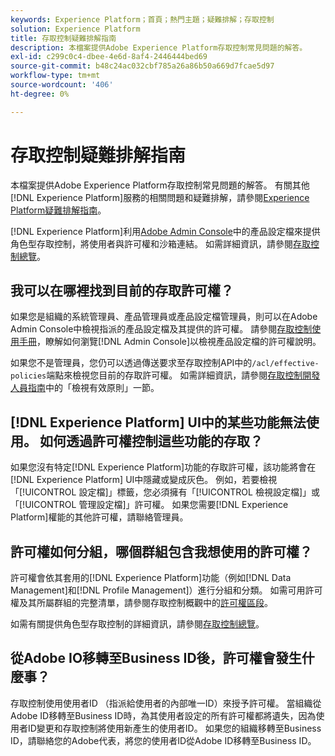 ```yaml
---
keywords: Experience Platform；首頁；熱門主題；疑難排解；存取控制
solution: Experience Platform
title: 存取控制疑難排解指南
description: 本檔案提供Adobe Experience Platform存取控制常見問題的解答。
exl-id: c299c0c4-dbee-4e6d-8af4-2446444bed69
source-git-commit: b48c24ac032cbf785a26a86b50a669d7fcae5d97
workflow-type: tm+mt
source-wordcount: '406'
ht-degree: 0%

---
```


# 存取控制疑難排解指南

本檔案提供Adobe Experience Platform存取控制常見問題的解答。 有關其他[!DNL Experience Platform]服務的相關問題和疑難排解，請參閱[Experience Platform疑難排解指南](../landing/troubleshooting.md)。

[!DNL Experience Platform]利用[Adobe Admin Console](https://adminconsole.adobe.com)中的產品設定檔來提供角色型存取控制，將使用者與許可權和沙箱連結。  如需詳細資訊，請參閱[存取控制總覽](home.md)。

## 我可以在哪裡找到目前的存取許可權？

如果您是組織的系統管理員、產品管理員或產品設定檔管理員，則可以在Adobe Admin Console中檢視指派的產品設定檔及其提供的許可權。 請參閱[存取控制使用手冊](./ui/overview.md)，瞭解如何瀏覽[!DNL Admin Console]以檢視產品設定檔的許可權說明。

如果您不是管理員，您仍可以透過傳送要求至存取控制API中的`/acl/effective-policies`端點來檢視您目前的存取許可權。 如需詳細資訊，請參閱[存取控制開發人員指南](./api/effective-policies.md)中的「檢視有效原則」一節。

## [!DNL Experience Platform] UI中的某些功能無法使用。 如何透過許可權控制這些功能的存取？

如果您沒有特定[!DNL Experience Platform]功能的存取許可權，該功能將會在[!DNL Experience Platform] UI中隱藏或變成灰色。 例如，若要檢視「[!UICONTROL 設定檔]」標籤，您必須擁有「[!UICONTROL 檢視設定檔]」或「[!UICONTROL 管理設定檔]」許可權。 如果您需要[!DNL Experience Platform]權能的其他許可權，請聯絡管理員。

## 許可權如何分組，哪個群組包含我想使用的許可權？

許可權會依其套用的[!DNL Experience Platform]功能（例如[!DNL Data Management]和[!DNL Profile Management]）進行分組和分類。 如需可用許可權及其所屬群組的完整清單，請參閱存取控制概觀中的[許可權區段](home.md#permissions)。

如需有關提供角色型存取控制的詳細資訊，請參閱[存取控制總覽](home.md)。

## 從Adobe IO移轉至Business ID後，許可權會發生什麼事？

存取控制使用使用者ID （指派給使用者的內部唯一ID）來授予許可權。 當組織從Adobe ID移轉至Business ID時，為其使用者設定的所有許可權都將遺失，因為使用者ID變更和存取控制將使用新產生的使用者ID。 如果您的組織移轉至Business ID，請聯絡您的Adobe代表，將您的使用者ID從Adobe ID移轉至Business ID。
